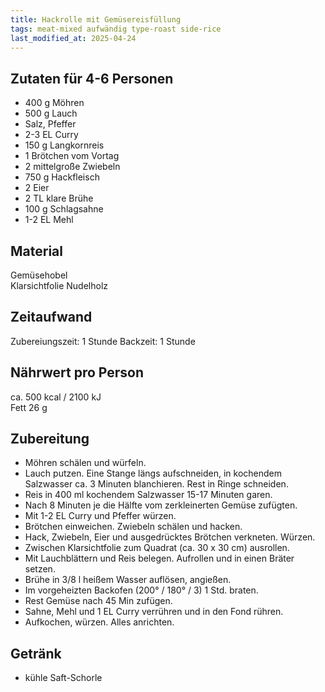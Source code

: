 ```yaml
--- 
title: Hackrolle mit Gemüsereisfüllung
tags: meat-mixed aufwändig type-roast side-rice
last_modified_at: 2025-04-24
---
```

## Zutaten für 4-6 Personen
- 400 g Möhren
- 500 g Lauch
- Salz, Pfeffer
- 2-3 EL Curry
- 150 g Langkornreis
- 1 Brötchen vom Vortag
- 2 mittelgroße Zwiebeln
- 750 g Hackfleisch
- 2 Eier
- 2 TL klare Brühe
- 100 g Schlagsahne
- 1-2 EL Mehl

## Material
Gemüsehobel  
Klarsichtfolie
Nudelholz

## Zeitaufwand
Zubereiungszeit: 1 Stunde
Backzeit: 1 Stunde

## Nährwert pro Person
ca. 500 kcal / 2100 kJ  
Fett 26 g

## Zubereitung
* Möhren schälen und würfeln. 
* Lauch putzen. Eine Stange längs aufschneiden, in kochendem Salzwasser
  ca. 3 Minuten blanchieren. Rest in Ringe schneiden.
* Reis in 400 ml kochendem Salzwasser 15-17 Minuten garen. 
* Nach 8 Minuten je die Hälfte vom zerkleinerten Gemüse zufügten. 
* Mit 1-2 EL Curry und Pfeffer würzen.
* Brötchen einweichen. Zwiebeln schälen und hacken. 
* Hack, Zwiebeln, Eier und ausgedrücktes Brötchen verkneten. Würzen. 
* Zwischen Klarsichtfolie zum Quadrat (ca. 30 x 30 cm) ausrollen. 
* Mit Lauchblättern und Reis belegen. Aufrollen und in einen Bräter
  setzen.
* Brühe in 3/8 l heißem Wasser auflösen, angießen. 
* Im vorgeheizten Backofen (200° / 180° / 3) 1 Std. braten. 
* Rest Gemüse nach 45 Min zufügen. 
* Sahne, Mehl und 1 EL Curry verrühren und in den Fond rühren. 
* Aufkochen, würzen. Alles anrichten.

## Getränk
* kühle Saft-Schorle